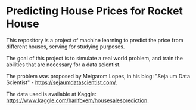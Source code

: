 # Predicting House Prices for Rocket House

This repository is a project of machine learning to predict the price from different houses, serving for studying purposes.

The goal of this project is to simulate a real world problem, and train the abilities that are necessary for a data scientist.

The problem was proposed by Meigarom Lopes, in his blog: "Seja um Data Scientist" - https://sejaumdatascientist.com/.

The data used is available at Kaggle: https://www.kaggle.com/harlfoxem/housesalesprediction.
